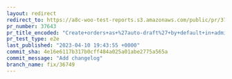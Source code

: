 ```yaml
---
layout: redirect
redirect_to: https://a8c-woo-test-reports.s3.amazonaws.com/public/pr/37643/e2e/index.html
pr_number: 37643
pr_title_encoded: "Create+orders+as+%27auto-draft%27+by+default+in+admin"
pr_test_type: e2e
last_published: "2023-04-10 19:43:55 +0000"
commit_sha: 4e16e6117b317b0cff484a025a01abe2775a565a
commit_message: "Add changelog"
branch_name: fix/36749
---
```

